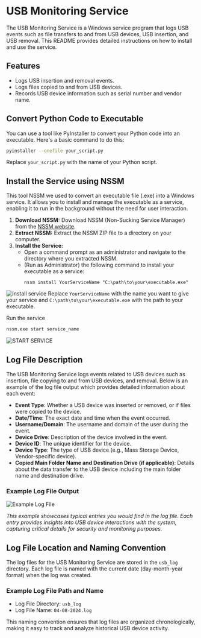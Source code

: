 # USB Monitoring Service

The USB Monitoring Service is a Windows service program that logs USB events such as file transfers to and from USB devices, USB insertion, and USB removal. This README provides detailed instructions on how to install and use the service.

## Features
- Logs USB insertion and removal events.
- Logs files copied to and from USB devices.
- Records USB device information such as serial number and vendor name.

## Convert Python Code to Executable
You can use a tool like PyInstaller to convert your Python code into an executable. Here's a basic command to do this:

```sh
pyinstaller --onefile your_script.py
```

Replace `your_script.py` with the name of your Python script.

## Install the Service using NSSM
This tool NSSM we used to convert an executable file (.exe) into a Windows service. It allows you to install and manage the executable as a service, enabling it to run in the background without the need for user interaction.

1. **Download NSSM:** Download NSSM (Non-Sucking Service Manager) from the [NSSM website](https://nssm.cc/download).
2. **Extract NSSM:** Extract the NSSM ZIP file to a directory on your computer.
3. **Install the Service:**
   - Open a command prompt as an administrator and navigate to the directory where you extracted NSSM.
   - (Run as Administrator) the following command to install your executable as a service:
     ```
     nssm install YourServiceName "C:\path\to\your\executable.exe"
     ```
![install service ](Capture.JPG)
Replace `YourServiceName` with the name you want to give your service and `C:\path\to\your\executable.exe` with the path to your executable.

Run the service 
```sh
nssm.exe start service_name
```
![START SERVICE ](Service_Start_Command.JPG)

## Log File Description
The USB Monitoring Service logs events related to USB devices such as insertion, file copying to and from USB devices, and removal. Below is an example of the log file output which provides detailed information about each event:

- **Event Type**: Whether a USB device was inserted or removed, or if files were copied to the device.
- **Date/Time**: The exact date and time when the event occurred.
- **Username/Domain**: The username and domain of the user during the event.
- **Device Drive**: Description of the device involved in the event.
- **Device ID**: The unique identifier for the device.
- **Device Type**: The type of USB device (e.g., Mass Storage Device, Vendor-specific device).
- **Copied Main Folder Name and Destination Drive (if applicable)**: Details about the data transfer to the USB device including the main folder name and destination drive.

### Example Log File Output

![Example Log File](log_simple.png)

*This example showcases typical entries you would find in the log file. Each entry provides insights into USB device interactions with the system, capturing critical details for security and monitoring purposes.*

## Log File Location and Naming Convention

The log files for the USB Monitoring Service are stored in the `usb_log` directory. Each log file is named with the current date (day-month-year format) when the log was created.

### Example Log File Path and Name

- Log File Directory: `usb_log`
- Log File Name: `04-08-2024.log`

This naming convention ensures that log files are organized chronologically, making it easy to track and analyze historical USB device activity.

